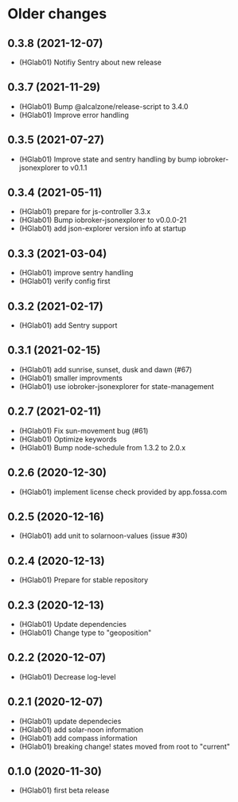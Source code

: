 # Older changes
## 0.3.8 (2021-12-07)
* (HGlab01) Notifiy Sentry about new release

## 0.3.7 (2021-11-29)
* (HGlab01) Bump @alcalzone/release-script to 3.4.0
* (HGlab01) Improve error handling

## 0.3.5 (2021-07-27)
* (HGlab01) Improve state and sentry handling by bump iobroker-jsonexplorer to v0.1.1

## 0.3.4 (2021-05-11)
* (HGlab01) prepare for js-controller 3.3.x
* (HGlab01) Bump iobroker-jsonexplorer to v0.0.0-21
* (HGlab01) add json-explorer version info at startup

## 0.3.3 (2021-03-04)
* (HGlab01) improve sentry handling
* (HGlab01) verify config first

## 0.3.2 (2021-02-17)
* (HGlab01) add Sentry support

## 0.3.1 (2021-02-15)
* (HGlab01) add sunrise, sunset, dusk and dawn (#67)
* (HGlab01) smaller improvments
* (HGlab01) use iobroker-jsonexplorer for state-management

## 0.2.7 (2021-02-11)
* (HGlab01) Fix sun-movement bug (#61)
* (HGlab01) Optimize keywords
* (HGlab01) Bump node-schedule from 1.3.2 to 2.0.x

## 0.2.6 (2020-12-30)
* (HGlab01) implement license check provided by app.fossa.com

## 0.2.5 (2020-12-16)
* (HGlab01) add unit to solarnoon-values (issue #30)

## 0.2.4 (2020-12-13)
* (HGlab01) Prepare for stable repository

## 0.2.3 (2020-12-13)
* (HGlab01) Update dependencies
* (HGlab01) Change type to "geoposition"

## 0.2.2 (2020-12-07)
* (HGlab01) Decrease log-level

## 0.2.1 (2020-12-07)
* (HGlab01) update dependecies
* (HGlab01) add solar-noon information
* (HGlab01) add compass information
* (HGlab01) breaking change! states moved from root to "current"

## 0.1.0 (2020-11-30)
* (HGlab01) first beta release
